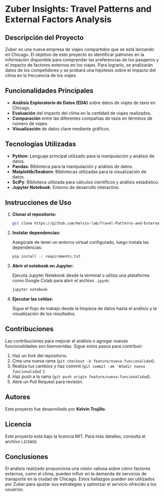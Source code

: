 # Zuber Insights: Travel Patterns and External Factors Analysis

## Descripción del Proyecto

Zuber es una nueva empresa de viajes compartidos que se está lanzando en Chicago. El objetivo de este proyecto es identificar patrones en la información disponible para comprender las preferencias de los pasajeros y el impacto de factores externos en los viajes. Para lograrlo, se analizarán datos de los competidores y se probará una hipótesis sobre el impacto del clima en la frecuencia de los viajes.

## Funcionalidades Principales

- **Análisis Exploratorio de Datos (EDA)** sobre datos de viajes de taxis en Chicago.
- **Evaluación** del impacto del clima en la cantidad de viajes realizados.
- **Comparación** entre las diferentes compañías de taxis en términos de número de viajes.
- **Visualización** de datos clave mediante gráficos.

## Tecnologías Utilizadas
- **Python**: Lenguaje principal utilizado para la manipulación y análisis de datos.
- **Pandas**: Biblioteca para la manipulación y análisis de datos.
- **Matplotlib/Seaborn**: Bibliotecas utilizadas para la visualización de datos.
- **SciPy**: Biblioteca utilizada para cálculos científicos y análisis estadístico.
- **Jupyter Notebook**: Entorno de desarrollo interactivo.

## Instrucciones de Uso

1. **Clonar el repositorio:**

   ```bash
   git clone https://github.com/kelvin-lab/Travel-Patterns-and-External-Factors-Analysis-Zuber-Insights.git
   ```

2. **Instalar dependencias:**

   Asegúrate de tener un entorno virtual configurado, luego instala las dependencias:

   ```bash
   pip install -r requirements.txt
   ```

3. **Abrir el notebook en Jupyter:**

   Ejecuta Jupyter Notebook desde la terminal o utiliza una plataforma como Google Colab para abrir el archivo `.ipynb`:

   ```bash
   jupyter notebook
   ```

4. **Ejecutar las celdas:**

   Sigue el flujo de trabajo desde la limpieza de datos hasta el análisis y la visualización de los resultados.

## Contribuciones
Las contribuciones para mejorar el análisis o agregar nuevas funcionalidades son bienvenidas. Sigue estos pasos para contribuir:
1. Haz un fork del repositorio.
2. Crea una nueva rama (`git checkout -b feature/nueva-funcionalidad`).
3. Realiza tus cambios y haz commit (`git commit -am 'Añadir nueva funcionalidad'`).
4. Haz push a la rama (`git push origin feature/nueva-funcionalidad`).
5. Abre un Pull Request para revisión.

## Autores
Este proyecto fue desarrollado por **Kelvin Trujillo**.

## Licencia
Este proyecto está bajo la licencia MIT. Para más detalles, consulta el archivo `LICENSE`.

## Conclusiones

El análisis realizado proporciona una visión valiosa sobre cómo factores externos, como el clima, pueden influir en la demanda de servicios de transporte en la ciudad de Chicago. Estos hallazgos pueden ser utilizados por Zuber para ajustar sus estrategias y optimizar el servicio ofrecido a los usuarios.
